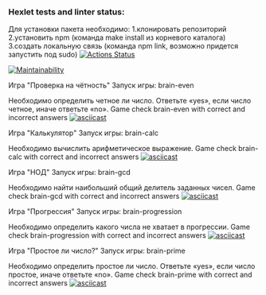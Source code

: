 ### Hexlet tests and linter status:
Для установки пакета необходимо:
1.клонировать репозиторий
2.установить npm (команда make install из корневого каталога)
3.создать локальную связь (команда npm link, возможно придется запустить под sudo)
[![Actions Status](https://github.com/EgorHex/frontend-project-44/workflows/hexlet-check/badge.svg)](https://github.com/EgorHex/frontend-project-44/actions)

[![Maintainability](https://api.codeclimate.com/v1/badges/c8c8851a3543f09c798f/maintainability)](https://codeclimate.com/github/EgorHex/frontend-project-44/maintainability)

Игра "Проверка на чётность"
Запуск игры: brain-even

Необходимо определить четное ли число. Ответьте «yes», если число четное, иначе ответьте «no».
Game check brain-even with correct and incorrect answers
[![asciicast](https://asciinema.org/a/P1VQgG5L23RiIjKnwQA0tleHw.svg)](https://asciinema.org/a/P1VQgG5L23RiIjKnwQA0tleHw)

Игра "Калькулятор"
Запуск игры: brain-calc

Необходимо вычислить арифметическое выражение.
Game check brain-calc with correct and incorrect answers
[![asciicast](https://asciinema.org/a/z5uYMK6Rizsu1DUEM3ETTcLBe.svg)](https://asciinema.org/a/z5uYMK6Rizsu1DUEM3ETTcLBe)

Игра "НОД"
Запуск игры: brain-gcd

Необходимо найти наибольший общий делитель заданных чисел.
Game check brain-gcd with correct and incorrect answers
[![asciicast](https://asciinema.org/a/IWoEfUpU8CM8OyW8PS76jrnBb.svg)](https://asciinema.org/a/IWoEfUpU8CM8OyW8PS76jrnBb)

Игра "Прогрессия"
Запуск игры: brain-progression

Необходимо определить какого числа не хватает в прогрессии.
Game check brain-progression with correct and incorrect answers
[![asciicast](https://asciinema.org/a/lR1ypFCbfgF1PvByQ1nKhPl7z.svg)](https://asciinema.org/a/lR1ypFCbfgF1PvByQ1nKhPl7z)

Игра "Простое ли число?"
Запуск игры: brain-prime

Необходимо определить простое ли число. Ответьте «yes», если число простое, иначе ответьте «no».
Game check brain-prime with correct and incorrect answers
[![asciicast](https://asciinema.org/a/at4NcvbPPJZJC98TQdcconPbk.svg)](https://asciinema.org/a/at4NcvbPPJZJC98TQdcconPbk)